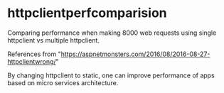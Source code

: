 # httpclientperfcomparision

Comparing performance when making 8000 web requests using single httpclient vs multiple httpclient. 

References from  "https://aspnetmonsters.com/2016/08/2016-08-27-httpclientwrong/"

By changing httpclient to static, one can improve performance of apps based on micro services architecture.

